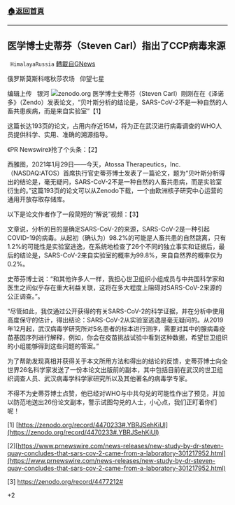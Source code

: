 ###  [:house:返回首頁](https://github.com/ourhimalayas/txt)
---

## 医学博士史蒂芬（Steven Carl）指出了CCP病毒来源
` HimalayaRussia` [轉載自GNews](https://gnews.org/zh-hans/845551/)

俄罗斯莫斯科喀秋莎农场   仰望七星

编辑上传   银河
![]()![](https://cdn.discordapp.com/attachments/795746853945081947/804906617480020028/Snipaste_2021-01-30_05-49-18.png)zenodo.org
医学博士史蒂芬（Steven Carl）刚刚在在《泽诺多》（Zendo）发表论文，“贝叶斯分析的结论是，SARS-CoV-2不是一种自然的人畜共患疾病，而是来自实验室”【1】

这篇长达193页的论文，占用内存近15M，将为正在武汉进行病毒调查的WHO人员提供科学、实用、准确的溯源指导。

《PR Newswire》抢了个头条：【2】

西雅图，2021年1月29日——今天，Atossa Therapeutics，Inc.（NASDAQ:ATOS）首席执行官史蒂芬博士发表了一篇论文，题为“贝叶斯分析得出的结论是，毫无疑问，SARS-CoV-2不是一种自然的人畜共患病，而是实验室衍生的。”这篇193页的论文可以从Zenodo下载，一个由欧洲核子研究中心运营的通用开放存取存储库。

以下是论文作者作了一段简短的“解说”视频：【3】

文章说，分析的目的是确定SARS-CoV-2的来源，SARS-CoV-2是一种引起COVID-19的病毒。从起初（确认为）98.2%的可能是人畜共患的自然跳离，只有1.2%的可能性是实验室逃逸，在系统地检查了26个不同的独立事实和证据后，最后的结论是，SARS-CoV-2来自实验室的概率为99.8%，来自自然界的概率仅为0.2%。

史蒂芬博士说：“和其他许多人一样，我担心世卫组织小组成员与中共国科学家和医生之间似乎存在重大利益关联，这将在多大程度上阻碍对SARS-CoV-2来源的公正调查。”。

“尽管如此，我仅通过公开获得的有关SARS-CoV-2的科学证据，并在分析中使用高度保守的估计，得出结论：SARS-CoV-2从实验室逃逸是毫无疑问的。从2019年12月起，武汉病毒学研究所对5名患者的标本进行测序，需要对其中的腺病毒疫苗基因序列进行解释，例如，你会在疫苗挑战试验中看到这种数据，希望世卫组织的小组能够得到这些问题的答案。”

为了帮助发现真相并获得关于本文所用方法和得出的结论的反馈，史蒂芬博士向全世界26名科学家发送了一份本论文出版前的副本，其中包括目前在武汉的世卫组织调查人员、武汉病毒学科学家研究所以及其他著名的病毒学专家。

不得不为史蒂芬博士点赞，他已经对WHO与中共勾兑的可能性作出了预见，并加以防范地送出26份论文副本，警示试图勾兑的人士，小心点，我们正盯着你们呢！

[1] [https://zenodo.org/record/4470233#.YBRJSehKiUl](https://zenodo.org/record/4470233#.YBRJSehKiUl)

[2][https://www.prnewswire.com/news-releases/new-study-by-dr-steven-quay-concludes-that-sars-cov-2-came-from-a-laboratory-301217952.html](https://www.prnewswire.com/news-releases/new-study-by-dr-steven-quay-concludes-that-sars-cov-2-came-from-a-laboratory-301217952.html)

[3] https://zenodo.org/record/4477212#

+2
